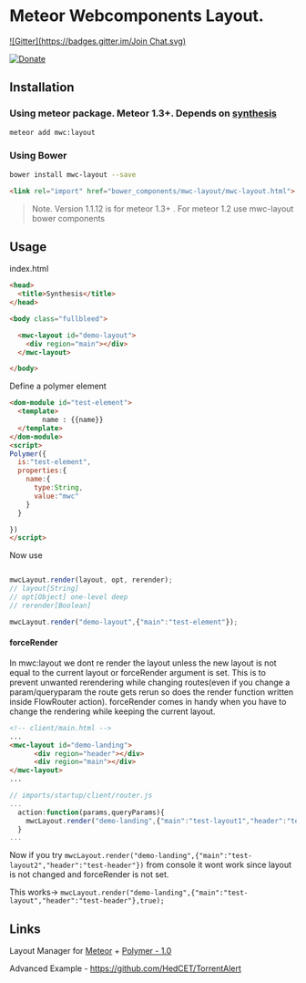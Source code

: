 <!--
  Title: Meteor Webcomponents Layout for Meteor Polymer integration
  Description: Layout manager for polymer/webcomponents in meteor.
  -->
# Meteor Webcomponents Layout.

[![Gitter](https://badges.gitter.im/Join Chat.svg)](https://gitter.im/aruntk/meteorwebcomponents?utm_source=badge&utm_medium=badge&utm_campaign=pr-badge&utm_content=badge)

[![Donate](https://dantheman827.github.io/images/donate-button.svg)](https://www.paypal.me/arunkumartk)

## Installation

### Using meteor package. Meteor 1.3+. Depends on [synthesis](https://github.com/meteorwebcomponents/synthesis)

```sh
meteor add mwc:layout
```

### Using Bower

```sh
bower install mwc-layout --save
```

```html
<link rel="import" href="bower_components/mwc-layout/mwc-layout.html">
```

> Note. Version 1.1.12 is for meteor 1.3+ . For meteor 1.2 use mwc-layout bower components



## Usage


index.html

```html
<head>
  <title>Synthesis</title>
</head>

<body class="fullbleed">

  <mwc-layout id="demo-layout">
    <div region="main"></div>
  </mwc-layout>

</body>
```
Define a polymer element

```html
<dom-module id="test-element">
  <template>
        name : {{name}}
  </template>
</dom-module>
<script>
Polymer({
  is:"test-element",
  properties:{
    name:{
      type:String,
      value:"mwc"
    }
  }

})
</script>
```

Now use  

```js

mwcLayout.render(layout, opt, rerender);
// layout[String]
// opt[Object] one-level deep
// rerender[Boolean]

```

```js 
mwcLayout.render("demo-layout",{"main":"test-element"});
```

#### forceRender 

In mwc:layout we dont re render the layout unless the new layout is not equal to the current layout or forceRender argument is set. This is to prevent unwanted rerendering while changing routes(even if you change a param/queryparam the route gets rerun so does the render function written inside FlowRouter action). forceRender comes in handy when you have to change the rendering while keeping the current layout. 

```html
<!-- client/main.html -->
...
<mwc-layout id="demo-landing">
      <div region="header"></div>
      <div region="main"></div>
</mwc-layout>
...
```

```js
// imports/startup/client/router.js
...
  action:function(params,queryParams){
    mwcLayout.render("demo-landing",{"main":"test-layout1","header":"test-header"});
  }
...

```

Now if you try `mwcLayout.render("demo-landing",{"main":"test-layout2","header":"test-header"})` from console it wont work since layout is not changed and forceRender is not set.

This works-> `mwcLayout.render("demo-landing",{"main":"test-layout","header":"test-header"},true);`


## Links

Layout Manager for [Meteor](https://www.meteor.com/) + [Polymer - 1.0](https://www.polymer-project.org/) 

Advanced Example - https://github.com/HedCET/TorrentAlert



